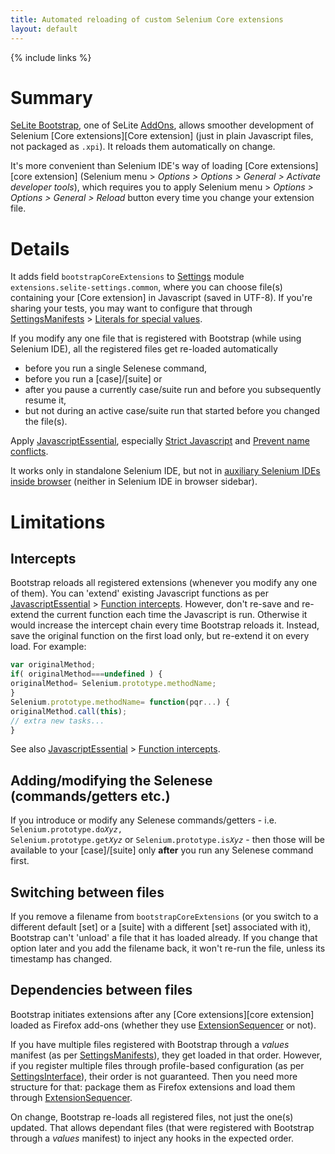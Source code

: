 ```yaml
---
title: Automated reloading of custom Selenium Core extensions
layout: default
---
```

{% include links %}

# Summary #
[SeLite Bootstrap](https://addons.mozilla.org/en-US/firefox/addon/SeLite-Bootstrap/versions/), one of SeLite [AddOns](AddOns), allows smoother development of Selenium [Core extensions][Core extension] (just in plain Javascript files, not packaged as `.xpi`). It reloads them automatically on change.

It's more convenient than Selenium IDE's way of loading [Core extensions][core extension] (Selenium menu > _Options > Options > General > Activate developer tools_), which requires you to apply Selenium menu > _Options > Options > General > Reload_ button every time you change your extension file.

# Details #
It adds field `bootstrapCoreExtensions` to [Settings](Settings) module `extensions.selite-settings.common`, where you can choose file(s) containing your [Core extension] in Javascript (saved in UTF-8). If you're sharing your tests, you may want to configure that through [SettingsManifests](SettingsManifests) > [Literals for special values](SettingsManifests#literals-for-special-values).

If you modify any one file that is registered with Bootstrap (while using Selenium IDE), all the registered files get re-loaded automatically

  * before you run a single Selenese command,
  * before you run a [case]/[suite] or
  * after you pause a currently case/suite run and before you subsequently resume it,
  * but not during an active case/suite run that started before you changed the file(s).

Apply [JavascriptEssential](JavascriptEssential), especially [Strict Javascript](JavascriptEssential#strict-javascript) and [Prevent name conflicts](JavascriptEssential#prevent-name-conflicts).

It works only in standalone Selenium IDE, but not in [auxiliary Selenium IDEs inside browser](SeleniumIDE#auxiliary-selenium-ides-inside-browser) (neither in Selenium IDE in browser sidebar).

# Limitations #

## Intercepts ##
Bootstrap reloads all registered extensions (whenever you modify any one of them). You can 'extend' existing Javascript functions as per [JavascriptEssential](JavascriptEssential) > [Function intercepts](JavascriptEssential#function-intercepts). However, don't re-save and re-extend the current function each time the Javascript is run. Otherwise it would increase the intercept chain every time Bootstrap reloads it. Instead, save the original function on the first load only, but re-extend it on every load. For example:

```js
var originalMethod;
if( originalMethod===undefined ) {
originalMethod= Selenium.prototype.methodName;
}
Selenium.prototype.methodName= function(pqr...) {
originalMethod.call(this);
// extra new tasks...
}
```
See also [JavascriptEssential](JavascriptEssential) > [Function intercepts](JavascriptEssential#function-intercepts).

## Adding/modifying the Selenese (commands/getters etc.) ##
If you introduce or modify any Selenese commands/getters - i.e. <code>Selenium.prototype.do<em>Xyz</em>, Selenium.prototype.get<em>Xyz</em></code> or <code>Selenium.prototype.is<em>Xyz</em></code> - then those will be available to your [case]/[suite] only **after** you run any Selenese command first. <!-- TODO don't know why -->

## Switching between files ##
If you remove a filename from `bootstrapCoreExtensions` (or you switch to a different default [set] or a [suite] with a different [set] associated with it), Bootstrap can't 'unload' a file that it has loaded already. If you change that option later and you add the filename back, it won't re-run the file, unless its timestamp has changed.

## Dependencies between files ##
Bootstrap initiates extensions after any [Core extensions][core extension] loaded as Firefox add-ons (whether they use [ExtensionSequencer](ExtensionSequencer) or not).

If you have multiple files registered with Bootstrap through a _values_ manifest (as per [SettingsManifests](SettingsManifests)), they get loaded in that order. However, if you register multiple files through profile-based configuration (as per [SettingsInterface](SettingsInterface)), their order is not guaranteed. Then you need more structure for that: package them as Firefox extensions and load them through [ExtensionSequencer](ExtensionSequencer).

On change, Bootstrap re-loads all registered files, not just the one(s) updated. That allows dependant files (that were registered with Bootstrap through a _values_ manifest) to inject any hooks in the expected order.